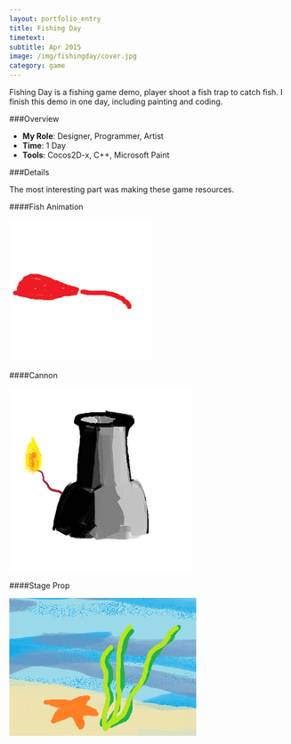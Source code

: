 ```yaml
---
layout: portfolio_entry
title: Fishing Day
timetext:
subtitle: Apr 2015
image: /img/fishingday/cover.jpg
category: game
---
```


Fishing Day is a fishing game demo, player shoot a fish trap to catch fish. I finish this demo in one day, including painting and coding.

###Overview

* **My Role**: Designer, Programmer, Artist
* **Time**: 1 Day
* **Tools**: Cocos2D-x, C++, Microsoft Paint

###Details

The most interesting part was making these game resources.

####Fish Animation

<img src="/img/fishingday/fish.gif"/>

####Cannon

<img src="/img/fishingday/cannon.jpg"/>

####Stage Prop

<img src="/img/fishingday/stageproperty.jpg"/>


